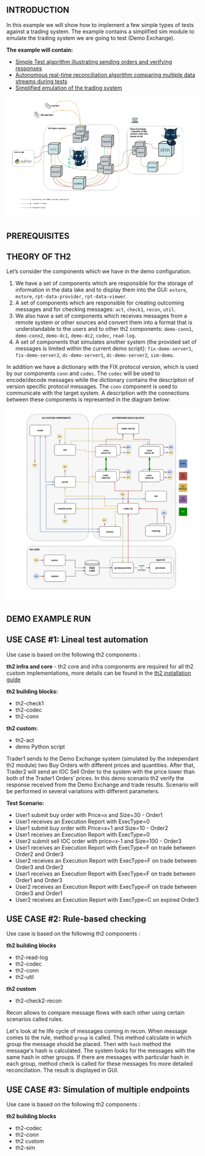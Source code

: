 ## INTRODUCTION
In this example we will show how to implement a few simple types of tests against a trading system. The example contains a simplified sim module to emulate the trading system we are going to test (Demo Exchange).

**The example will contain:**

* [Simple Test algorithm illustrating sending orders and verifying responses](https://github.com/th2-net/th2-documentation/wiki/_new#use-case-1-lineal-test-automation)
* [Autonomous real-time reconciliation algorithm comparing multiple data streams during tests](https://github.com/th2-net/th2-documentation/wiki/_new#use-case-2-rule-based-checking)
* [Simplified emulation of the trading system](https://github.com/th2-net/th2-documentation/wiki/_new#use-case-3-simulation-of-multiple-endpoints)

![](https://github.com/th2-net/th2-documentation/blob/master/images/th2architecture/th2_HL_schema.png)

## PREREQUISITES



## THEORY OF TH2
Let’s consider the components which we have in the demo configuration. 
1. We have a set of components which are responsible for the storage of information in the data lake and to display them into the GUI: `estore`, `mstore`, `rpt-data-provider`, `rpt-data-viewer`.
2. A set of components which are responsible for creating outcoming messages and for checking messages: `act`, `check1`, `recon`, `util`.
3. We also have a set of components which receives messages from a remote system or other sources and convert them into a format that is understandable to the users and to other th2 components: `demo-conn1`, `demo-conn2`, `demo-dc1`, `demo-dc2`, `codec`, `read-log`.
4. A set of components that simulates another system (the provided set of messages is limited within the current demo script): `fix-demo-server1`, `fix-demo-server2`, `dc-demo-server1`, `dc-demo-server2`, `sim-demo`.

In addition we have a dictionary with the FIX protocol version, which is used by our components `conn` and `codec`. The `codec` will be used to encode/decode messages while the dictionary contains the description of version specific protocol messages. The `conn` component is used to communicate with the target system. A description with the connections between these components is represented in the diagram below:

![](https://github.com/th2-net/th2-documentation/blob/master/images/th2architecture/th2_schema.png)


## DEMO EXAMPLE RUN

## USE CASE #1: Lineal test automation
Use case is based on the following th2 components :

**th2 infra and core** - th2 core and infra components are required for all th2 custom implementations, more details can be found in the [th2 installation guide](https://github.com/th2-net/th2-infra) 

**th2 building blocks:**
* th2-check1
* th2-codec
* th2-conn

**th2 custom:**
* th2-act 
* demo Python script 

Trader1 sends to the Demo Exchange system (simulated by the independant th2 module) two Buy Orders with different prices and quantities. After that, Trader2 will send an IOC Sell Order to the system with the price lower than both of the Trader1 Orders’ prices. In this demo scenario th2 verify the response received from the Demo Exchange and trade results. Scenario will be performed in several variations with different parameters.

**Test Scenario:**
* User1 submit buy order with Price=x and Size=30 - Order1
* User1 receives an Execution Report with ExecType=0
* User1 submit buy order with Price=x+1 and Size=10 - Order2
* User1 receives an Execution Report with ExecType=0
* User2 submit sell IOC order with price=x-1 and Size=100 - Order3
* User1 receives an Execution Report with ExecType=F on trade between Order2 and Order3
* User2 receives an Execution Report with ExecType=F on trade between Order3 and Order2
* User1 receives an Execution Report with ExecType=F on trade between Order1 and Order3
* User2 receives an Execution Report with ExecType=F on trade between Order3 and Order1
* User2 receives an Execution Report with ExecType=C on expired Order3

## USE CASE #2: Rule-based checking
Use case is based on the following th2 components :

**th2 building blocks**
* th2-read-log
* th2-codec
* th2-conn
* th2-util

**th2 custom** 
* th2-check2-recon

Recon allows to compare message flows with each other using certain scenarios called rules.

Let's look at he life cycle of messages coming in recon. When message comes to the rule, method `group` is called. This method calculate in which group the message should be placed. Then with `hash` method the message's hash is calculated. The system looks for the messages with the same hash in other groups. If there are messages with particular hash in each group, method check is called for these messages fro more detailed reconciliation. The result is displayed in GUI.
 
## USE CASE #3: Simulation of multiple endpoints
Use case is based on the following th2 components :

**th2 building blocks**

* th2-codec
* th2-conn
* th2 custom 
* th2-sim